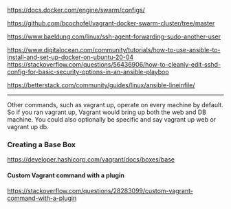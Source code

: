 https://docs.docker.com/engine/swarm/configs/

https://github.com/bcochofel/vagrant-docker-swarm-cluster/tree/master

https://www.baeldung.com/linux/ssh-agent-forwarding-sudo-another-user

https://www.digitalocean.com/community/tutorials/how-to-use-ansible-to-install-and-set-up-docker-on-ubuntu-20-04
https://stackoverflow.com/questions/56436906/how-to-cleanly-edit-sshd-config-for-basic-security-options-in-an-ansible-playboo

https://betterstack.com/community/guides/linux/ansible-lineinfile/

---
Other commands, such as vagrant up, operate on every machine by default. 
So if you ran vagrant up, Vagrant would bring up both the web and DB machine. 
You could also optionally be specific and say vagrant up web or vagrant up db.

### Creating a Base Box
https://developer.hashicorp.com/vagrant/docs/boxes/base

#### Custom Vagrant command with a plugin
https://stackoverflow.com/questions/28283099/custom-vagrant-command-with-a-plugin